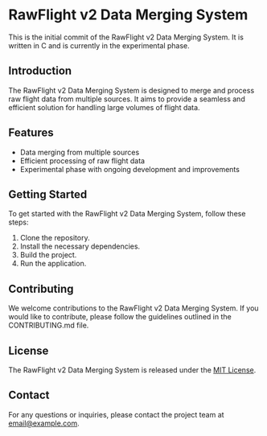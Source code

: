 # RawFlight v2 Data Merging System

This is the initial commit of the RawFlight v2 Data Merging System. It is written in C and is currently in the experimental phase.

## Introduction

The RawFlight v2 Data Merging System is designed to merge and process raw flight data from multiple sources. It aims to provide a seamless and efficient solution for handling large volumes of flight data.

## Features

- Data merging from multiple sources
- Efficient processing of raw flight data
- Experimental phase with ongoing development and improvements

## Getting Started

To get started with the RawFlight v2 Data Merging System, follow these steps:

1. Clone the repository.
2. Install the necessary dependencies.
3. Build the project.
4. Run the application.

## Contributing

We welcome contributions to the RawFlight v2 Data Merging System. If you would like to contribute, please follow the guidelines outlined in the CONTRIBUTING.md file.

## License

The RawFlight v2 Data Merging System is released under the [MIT License](LICENSE).

## Contact

For any questions or inquiries, please contact the project team at [email@example.com](mailto:email@example.com).
